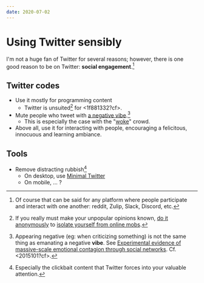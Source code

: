 ```yaml
---
date: 2020-07-02
---
```


# Using Twitter sensibly 

I'm not a huge fan of Twitter for several reasons; however, there is one good reason to be on Twitter: **social engagement**.[^not-just-twitter]

[^not-just-twitter]: Of course that can be said for any platform where people participate and interact with one another: reddit, Zulip, Slack, Discord, etc.

## Twitter codes

- Use it mostly for programming content 
  - Twitter is unsuited[^anon] for <1f881332?cf>.
- Mute people who tweet with [a negative vibe](https://twitter.com/sridca/status/1317153011169398784).[^vibe]
  - This is especially the case with the "[woke](https://newdiscourses.com/tftw-woke-wokeness/)" crowd.
- Above all, use it for interacting with people, encouraging a felicitous, innocuous and learning ambiance.

[^vibe]: Appearing negative (eg: when criticizing something) is not the same thing as emanating a negative **vibe**. See [Experimental evidence of massive-scale emotional contagion through social networks](https://www.pnas.org/content/111/24/8788). Cf. <2015101?cf>. 

## Tools

- Remove distracting rubbish[^clickbait]
  - On desktop, use [Minimal Twitter](https://github.com/thomaswang/minimal-twitter)
  - On mobile, ... ?

[^clickbait]: Especially the clickbait content that Twitter forces into your valuable attention.

[^anon]: If you really must make your unpopular opinions known, [do it anonymously](https://uglyduck.ca/blog-anonymously/) to [isolate yourself from online mobs](https://news.ycombinator.com/item?id=23789621).

